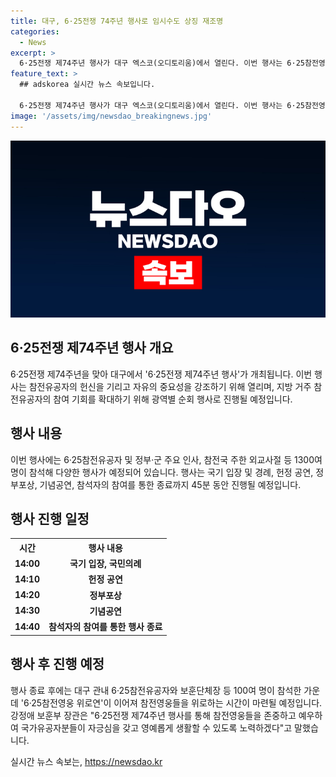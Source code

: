 ```yaml
---
title: 대구, 6·25전쟁 74주년 행사로 임시수도 상징 재조명
categories:
  - News
excerpt: >
  6·25전쟁 제74주년 행사가 대구 엑스코(오디토리움)에서 열린다. 이번 행사는 6·25참전영웅들의 헌신을 기리고, 지방 거주 6·25참전유공자의 참여 기회를 확대하기 위해 광역별 순회 행사로 추진된다. 행사에는 6·25참전유공자와 정부·군 주요 인사, 참전국 주한 외교사절 등 1300여 명이 참석해 다양한 행사가 진행될 예정이다. 이를 통해 국민 안보 의식을 높이고 자유의 소중함을 알리는 뜻깊은 행사로 예정되어 있다.
feature_text: >
  ## adskorea 실시간 뉴스 속보입니다.

  6·25전쟁 제74주년 행사가 대구 엑스코(오디토리움)에서 열린다. 이번 행사는 6·25참전영웅들의 헌신을 기리고, 지방 거주 6·25참전유공자의 참여 기회를 확대하기 위해 광역별 순회 행사로 추진된다. 행사에는 6·25참전유공자와 정부·군 주요 인사, 참전국 주한 외교사절 등 1300여 명이 참석해 다양한 행사가 진행될 예정이다. 이를 통해 국민 안보 의식을 높이고 자유의 소중함을 알리는 뜻깊은 행사로 예정되어 있다.
image: '/assets/img/newsdao_breakingnews.jpg'
---
```


<p><img src="/assets/img/newsdao_breakingnews.jpg" alt="adskorea 속보" /></p>

<h2 data-ke-size="size26">6·25전쟁 제74주년 행사 개요</h2>

<p data-ke-size="size16">6·25전쟁 제74주년을 맞아 대구에서 '6·25전쟁 제74주년 행사'가 개최됩니다. 이번 행사는 참전유공자의 헌신을 기리고 자유의 중요성을 강조하기 위해 열리며, 지방 거주 참전유공자의 참여 기회를 확대하기 위해 광역별 순회 행사로 진행될 예정입니다.</p>

<h2 data-ke-size="size26">행사 내용</h2>

<p data-ke-size="size16">이번 행사에는 6·25참전유공자 및 정부·군 주요 인사, 참전국 주한 외교사절 등 1300여 명이 참석해 다양한 행사가 예정되어 있습니다. 행사는 국기 입장 및 경례, 헌정 공연, 정부포상, 기념공연, 참석자의 참여를 통한 종료까지 45분 동안 진행될 예정입니다.</p>

<h2 data-ke-size="size26">행사 진행 일정</h2>

<table>
    <tr>
        <th>시간</th>
        <th>행사 내용</th>
    </tr>
    <tr>
        <td style="text-align: center; height: 17px;"><b>14:00</b></td>
        <td style="text-align: center; height: 17px;"><b>국기 입장, 국민의례</b></td>
    </tr>
    <tr>
        <td style="text-align: center; height: 17px;"><b>14:10</b></td>
        <td style="text-align: center; height: 17px;"><b>헌정 공연</b></td>
    </tr>
    <tr>
        <td style="text-align: center; height: 17px;"><b>14:20</b></td>
        <td style="text-align: center; height: 17px;"><b>정부포상</b></td>
    </tr>
    <tr>
        <td style="text-align: center; height: 17px;"><b>14:30</b></td>
        <td style="text-align: center; height: 17px;"><b>기념공연</b></td>
    </tr>
    <tr>
        <td style="text-align: center; height: 17px;"><b>14:40</b></td>
        <td style="text-align: center; height: 17px;"><b>참석자의 참여를 통한 행사 종료</b></td>
    </tr>
</table>

<h2 data-ke-size="size26">행사 후 진행 예정</h2>

<p data-ke-size="size16">행사 종료 후에는 대구 관내 6·25참전유공자와 보훈단체장 등 100여 명이 참석한 가운데 '6·25참전영웅 위로연'이 이어져 참전영웅들을 위로하는 시간이 마련될 예정입니다. 강정애 보훈부 장관은 "6·25전쟁 제74주년 행사를 통해 참전영웅들을 존중하고 예우하여 국가유공자분들이 자긍심을 갖고 영예롭게 생활할 수 있도록 노력하겠다"고 말했습니다.</p>
실시간 뉴스 속보는, <a href="https://newsdao.kr" rel="dofollow">https://newsdao.kr</a>


